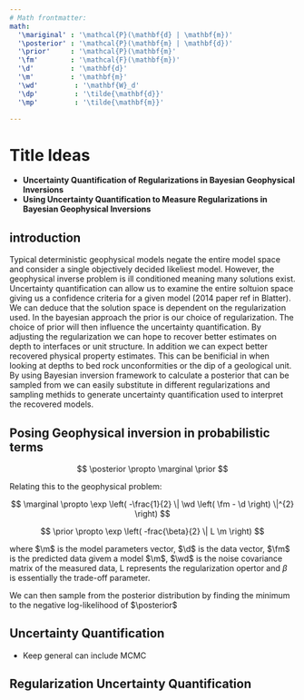 ```yaml
---
# Math frontmatter:
math:
  '\mariginal' : '\mathcal{P}(\mathbf{d} | \mathbf{m})'
  '\posterior' : '\mathcal{P}(\mathbf{m} | \mathbf{d})'
  '\prior'     : '\mathcal{P}(\mathbf{m}'
  '\fm'        : '\mathcal{F}(\mathbf{m})'
  '\d'         : '\mathbf{d}'
  '\m'         : '\mathbf{m}'
  '\wd'         : '\mathbf{W}_d'
  '\dp'         : '\tilde{\mathbf{d}}'
  '\mp'         : '\tilde{\mathbf{m}}'

---
```


# Title Ideas

- **Uncertainty Quantification of Regularizations in Bayesian Geophysical Inversions**
- **Using Uncertainty Quantification to Measure Regularizations in Bayesian Geophysical Inversions**

## introduction
Typical deterministic geophysical models negate the entire model space and consider a single objectively decided likeliest model. However, the geophysical inverse problem is ill conditioned meaning many solutions exist. Uncertainty quantification can allow us to examine the entire soltuion space giving us a confidence criteria for a given model (2014 paper ref in Blatter). We can deduce that the solution space is dependent on the regularization used. In the bayesian approach the prior is our choice of regularization. The choice of prior will then influence the uncertainty quantification. By adjusting the regularization we can hope to recover better estimates on depth to interfaces or unit structure. In addition we can expect better recovered physical property estimates. This can be benificial in when looking at depths to bed rock unconformities or the dip of a geological unit. By using Bayesian inversion framework to calculate a posterior that can be sampled from we can easily substitute in different regularizations and sampling methids to generate uncertainty quantification used to interpret the recovered models. 

## Posing Geophysical inversion in probabilistic terms
$$
\posterior \propto \marginal \prior
$$

Relating this to the geophysical problem:

$$
\marginal \propto \exp \left( -\frac{1}{2} \| \wd \left( \fm - \d \right) \|^{2} \right)
$$

$$
\prior \propto \exp \left( -frac{\beta}{2} \| L \m \right)
$$

where $\m$ is the model parameters vector, $\d$ is the data vector, $\fm$ is the predicted data givem a model $\m$, $\wd$ is the noise covariance matrix of the measured data, L represents the regularization opertor and $\beta$ is essentially the trade-off parameter.

We can then sample from the posterior distribution by finding the minimum to the negative log-likelihood of $\posterior$

## Uncertainty Quantification
- Keep general can include MCMC

## Regularization Uncertainty Quantification

